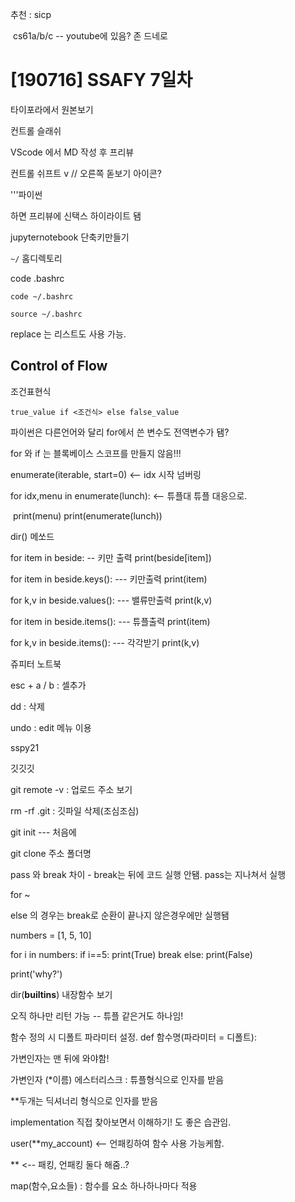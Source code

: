 추천 : sicp

​           cs61a/b/c   -- youtube에 있음?  존 드네로



# [190716] SSAFY 7일차



타이포라에서 원본보기

컨트롤 슬래쉬



VScode 에서   MD 작성 후  프리뷰

컨트롤 쉬프트 v  // 오른쪽 돋보기 아이콘?



'''파이썬

하면 프리뷰에 신택스 하이라이트 됌





jupyternotebook  단축키만들기

`~/` 홈디렉토리

code .bashrc

`code ~/.bashrc`

`source ~/.bashrc`



replace 는 리스트도 사용 가능.





## Control of Flow

조건표현식

```
true_value if <조건식> else false_value
```



파이썬은 다른언어와 달리 for에서 쓴 변수도 전역변수가 됌?

for 와 if 는 블록베이스 스코프를 만들지 않음!!!



enumerate(iterable, start=0)   <-- idx 시작 넘버링

for idx,menu in enumerate(lunch):    <-- 튜플대 튜플 대응으로.

​    print(menu)
print(enumerate(lunch))





dir() 메쏘드



for item in beside: -- 키만 출력
    print(beside[item])
    

for item in beside.keys():   ---  키만출력
    print(item)   

for k,v in beside.values():   ---  밸류만출력
    print(k,v)   



for item in beside.items():   ---  튜플출력
    print(item)   

for k,v in beside.items():   ---  각각받기
    print(k,v)   





쥬피터 노트북

esc + a / b : 셀추가

dd : 삭제

undo : edit 메뉴 이용





sspy21

깃깃깃

git remote -v : 업로드 주소 보기

rm -rf .git : 깃파일 삭제(조심조심)



git init  --- 처음에

git clone 주소 폴더명









pass 와 break 차이 - break는 뒤에 코드 실행 안됌. pass는 지나쳐서 실행



for ~

else   의 경우는 break로 순환이 끝나지 않은경우에만 실행됌



numbers = [1, 5, 10]

for i in numbers:
    if i==5:
        print(True)
        break
else:
    print(False)
    
print('why?')



dir(__builtins__)  내장함수 보기



오직 하나만 리턴 가능 -- 튜플 같은거도 하나임!



함수 정의 시 디폴트 파라미터 설정.  def 함수명(파라미터 = 디폴트):



가변인자는 맨 뒤에 와야함!

가변인자 (*이름)  에스터리스크   : 튜플형식으로 인자를 받음

**두개는 딕셔너리 형식으로 인자를 받음



implementation 직접 찾아보면서 이해하기! 도 좋은 습관임.



user(**my_account)  <-- 언패킹하여 함수 사용 가능케함.

** <-- 패킹, 언패킹 둘다 해줌..?



map(함수,요소들) : 함수를 요소 하나하나마다 적용


